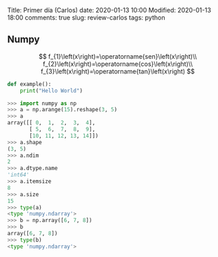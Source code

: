 Title: Primer día (Carlos)
date: 2020-01-13 10:00
Modified: 2020-01-13 18:00
comments: true
slug: review-carlos
tags: python

<!-- PELICAN_BEGIN_SUMMARY -->
## Numpy

$$
f_{1}\left(x\right)=\operatorname{sen}\left(x\right)\\
f_{2}\left(x\right)=\operatorname{cos}\left(x\right)\\
f_{3}\left(x\right)=\operatorname{tan}\left(x\right)
$$

```python
def example():
    print("Hello World")
```

```python
>>> import numpy as np
>>> a = np.arange(15).reshape(3, 5)
>>> a
array([[ 0,  1,  2,  3,  4],
       [ 5,  6,  7,  8,  9],
       [10, 11, 12, 13, 14]])
>>> a.shape
(3, 5)
>>> a.ndim
2
>>> a.dtype.name
'int64'
>>> a.itemsize
8
>>> a.size
15
>>> type(a)
<type 'numpy.ndarray'>
>>> b = np.array([6, 7, 8])
>>> b
array([6, 7, 8])
>>> type(b)
<type 'numpy.ndarray'>
```

<!-- PELICAN_END_SUMMARY -->
